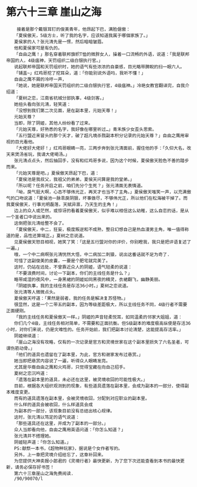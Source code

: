# 第六十三章 崖山之海
        接着是那个戴银耳钉的俊美青年，他昂起下巴，满脸倨傲：
       「夏侯傲天，5级方士，听了我的名字，应该知道我属于哪個家族了。」
       夏侯家的人？张元清先是一愣，然后暗暗皱眉。
       他和夏侯家可是有仇的。
       「自由之鹰！」那名穿着联邦旗帜T恤的微胖女人，操着一口流畅的外语，说道：「我是联邦帝国的人，4级瘟神，天罚组织二级白银执行官。」
       说起联邦帝国和天罚组织时，她的语气有些浓浓的自豪感，目光略带脾睨的扫一眼六人。
       「铺盖~」红鸡哥挖了挖耳朵，道：「你能别说外语吗，我听不懂！」
       自由之鹰不屑的冷哼一声，
       「她说，她是联邦帝国天罚组织的二级白银执行官，4级瘟神。」冷艳女教官翻译完，自我介绍道：
       「夏树之恋，江南省杭城分部执事，4级剑客。」
       她扭头看向张元清，轻笑道：
       「没想到我们第二次见面，是在副本里，元始天尊！」
       元始天尊？
       当即，除了阴姬，其他人纷纷看了过来。
       「元始天尊，好熟悉的名字，我好像在哪里听过…」青禾族少女歪头思索。
       「五行盟近来冒头的那个天才，破了超凡境杀戮副本积分记录的元始天尊？」自由之鹰用审视的目光看他。
       「大佬好大佬好！」红鸡哥眼睛一亮，三两步奔到张元清面前，握住他的手：「久仰大名，改天来煲汤省玩，我请大佬喝汤。」
       张元清点点头，然后抽回手，没有和红鸡哥多说，因为这个时候，夏侯傲天脸色不善的踏步而来。
       「元始天尊是吧。」夏侯傲天昂起下巴，道：
       「夏侯池是我叔父，我祖父的弟弟，夏侯天问算是我的堂弟。」
       「所以呢？任务开启之前，咱们先分个生死？」张元清面无表情道。
       「呦，戾气挺大啊，心态不够伟光正，再天才也当不了主角。」夏侯傲天嗤笑一声，以充满傲气的口吻说道：「夏侯池一脉乖戾阴狠，坏事做尽，不够伟光正，所以他们在松海被干掉了。而我夏侯傲天，行事光明磊落，天赋异禀，乃天生的主角！」
       边上的众人或茫然，或惊讶的看着夏侯傲天，似乎难以相信这么幼稚，这么自恋的话，是从一个圣者口中说出来的。
       这倒把张元清给整不会了。
       「夏侯傲天，中二，狂妄，极度叛逆和不成熟，整日幻想自己是热血漫男主角，唯一值得称道的是，品性还算端正。」夏树之恋说道。
       见夏侯傲天怒目相视，她笑了笑：「这是五行盟对你的评价，你别瞪我，我只是把评语复述了一遍。」
       哦，一个中二病啊张元清恍然大悟，中二病加二刺猿，说出这番话就不足为奇了.
       可惜了这副俊美的皮囊，一要是个肥宅就完美了。
       这时，仍站在远处，不曾靠近众人的阴姬，语气轻柔的说道：
       「不要浪费时间，讨论一下副本，你们的主线任务是什么？」
       略带咸湿的夜风中，一身黑裙的阴姬如同黑夜的精灵，衣裙翻飞，幽静美丽。
       「阴姬执事，我的主线任务是存活36小时。」夏树之恋说道。
       张元清等人微微点头。
       夏侯傲天哼道：「果然是弱者，我的任务是解决复苏怪物。」
       很显然，这是一个二带五的副本，因为等级差距极大，所以主线任务不同，4级行者不需要正面硬刚。
       「我的主线任务和夏侯傲天一样。」阴姬的声音轻柔悦耳，如同温柔的邻家大姐姐，道：
       你们几个4级，主线任务相对简单，不需要和正面抗衡。但S级副本的难度极高纵使是存活36小时，对你们来说，仍是灾难性的。任务开始前，我们把副本讨论清楚，这能提高存活率。」
       阴姬继续道：
       「崖山之海没有攻略，仅有的一次记录是官方和灵境世家在这个副本里损失了六名圣者，可谓伤筋动骨。」
       「他们的道具也遗留在了副本里，为此，官方和谢家发布过悬赏。」
       她当即把悬赏内容说了一遍，听得众人眼睛发亮。
       尤其是华裔自由之鹰和火鸡哥，只觉得宝藏在向自己招手。
       夏树之恋沉吟道：
       「遗落在副本里的道具，未必还在这里，被灵境收回的可能性极大。」
       目前，根据各大组织观测到的现象，有些道具遗落在副本里，会成为副本的一部分，使得副本难度变更。
       而有的道具遗落在副本里，会被灵境收回，分配到对应职业的副本里。
       什么样的道具会被收回，什么样道具会成
       为副本的一部分，该现象目前没有总结出核心规律。
       这时，张元清以笃定的语气说道：
       「那些道具还在这里，并成为了副本的一部分。」
       众人当即看向他，自由之鹰用英语问道：「你怎么知道？」
       张元清并不搭理她。
       阴姬轻声道：「你怎么知道。」
       PS:献祭一本书，《超物种玩家》，据说是个女作者写的。
       另外，上一章把灵境介绍给忘了，这章补回来。
       为您提供大神卖报小郎君的《灵境行者》最快更新，为了您下次还能查看到本书的最快更新，请务必保存好书签！
       第六十三章崖山之海免费阅读.
       /90/90070/l